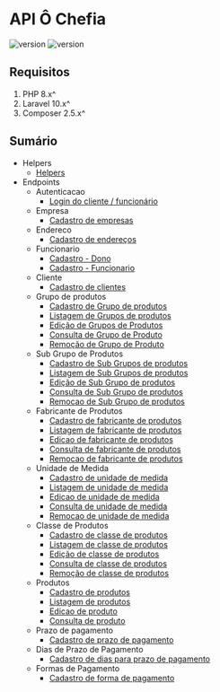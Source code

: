 # API Ô Chefia

![version](https://img.shields.io/badge/DocVersion-0.2.0-informational)
![version](https://img.shields.io/badge/AppVersion-In_Build-informational)

## Requisitos

1. PHP 8.x^
2. Laravel 10.x^
3. Composer 2.5.x^

## Sumário

- Helpers
  - [Helpers](/documentation/helpers/HelperDoc.md)
- Endpoints
  - Autenticacao
    - [Login do cliente / funcionário](/documentation/autenticacao/LoginDoc.md)
  - Empresa
    - [Cadastro de empresas](/documentation/empresa/CadastroEmpresaDoc.md)
  - Endereco
    - [Cadastro de endereços](/documentation/endereco/CadastroEnderecoDoc.md)
  - Funcionario
    - [Cadastro - Dono](/documentation/funcionario/CadastroFuncionarioDonoDoc.md)
    - [Cadastro - Funcionario](/documentation/funcionario/CadastroFuncionarioDoc.md)
  - Cliente
    - [Cadastro de clientes](/documentation/cliente/CadastroClienteDoc.md)
  - Grupo de produtos
    - [Cadastro de Grupo de produtos](/documentation/grupo_produto/CadastroGrupoProdutoDoc.md)
    - [Listagem de Grupos de produtos](/documentation/grupo_produto/ListagemGrupoProdutoDoc.md)
    - [Edição de Grupos de Produtos](/documentation/grupo_produto/EdicaoGrupoProdutoDoc.md)
    - [Consulta de Grupo de Produto](/documentation/grupo_produto/ConsultaGrupoProdutoDoc.md)
    - [Remoção de Grupo de Produto](/documentation/grupo_produto/RemocaoGrupoProdutoDoc.md)
  - Sub Grupo de Produtos
    - [Cadastro de Sub Grupos de produtos](/documentation/sub_grupo_produto/CadastroSubGrupoProdutoDoc.md)
    - [Listagem de Sub Grupos de produtos](/documentation/sub_grupo_produto/ListagemSubGrupoProdutoDoc.md)
    - [Edição de Sub Grupo de produtos](/documentation/sub_grupo_produto/EdicaoSubGrupoProdutoDoc.md)
    - [Consulta de Sub Grupo de produtos](/documentation/sub_grupo_produto/ConsultaSubGrupoProdutoDoc.md)
    - [Remocao de Sub Grupo de produtos](/documentation/sub_grupo_produto/RemocaoSubGrupoProdutoDoc.md)
  - Fabricante de Produtos
    - [Cadastro de fabricante de produtos](/documentation/fabricante_produto/CadastroFabricanteProdutoDoc.md)
    - [Listagem de fabricante de produtos](/documentation/fabricante_produto/ListagemFabricanteProdutoDoc.md)
    - [Edicao de fabricante de produtos](/documentation/fabricante_produto/EdicaoFabricanteProdutoDoc.md)
    - [Consulta de fabricante de produtos](/documentation/fabricante_produto/ConsultaFabricanteProdutoDoc.md)
    - [Remocao de fabricante de produtos](/documentation/fabricante_produto/RemocaoFabricanteProdutoDoc.md)
  - Unidade de Medida
    - [Cadastro de unidade de medida](/documentation/unidade/CadastroUnidadeDoc.md)
    - [Listagem de unidade de medida](/documentation/unidade/ListagemUnidadeDoc.md)
    - [Edicao de unidade de medida](/documentation/unidade/EdicaoUnidadeDoc.md)
    - [Consulta de unidade de medida](/documentation/unidade/ConsultaUnidadeDoc.md)
    - [Remocao de unidade de medida](/documentation/unidade/RemocaoUnidadeDoc.md)
  - Classe de Produtos
    - [Cadastro de classe de produtos](/documentation/classe_produto/CadastroClasseProdutoDoc.md)
    - [Listagem de classe de produtos](/documentation/classe_produto/ListagemClasseProdutoDoc.md)
    - [Edição de classe de produtos](/documentation/classe_produto/EdicaoClasseProdutoDoc.md)
    - [Consulta de classe de produtos](/documentation/classe_produto/ConsultaClasseProdutoDoc.md)
    - [Remoção de classe de produtos](/documentation/classe_produto/RemocaoClasseProdutoDoc.md)
  - Produtos
    - [Cadastro de produtos](/documentation/produto/CadastroProdutoDoc.md)
    - [Listagem de produtos](/documentation/produto/ListagemProdutoDoc.md)
    - [Edicao de produto](/documentation/produto/EdicaoProdutoDoc.md)
    - [Consulta de produto](/documentation/produto/ConsultaProdutoDoc.md)
  - Prazo de pagamento
    - [Cadastro de prazo de pagamento](/documentation/prazo_pgto/CadastroPrazoPgtoDoc.md)
  - Dias de Prazo de Pagamento
    - [Cadastro de dias para prazo de pagamento](/documentation/prazo_pgto_dias/CadastroPrazoPgtoDiasDoc.md)
  - Formas de Pagamento
    - [Cadastro de forma de pagamento](/documentation/forma_pgto/CadastroFormaPgtoDoc.md)
